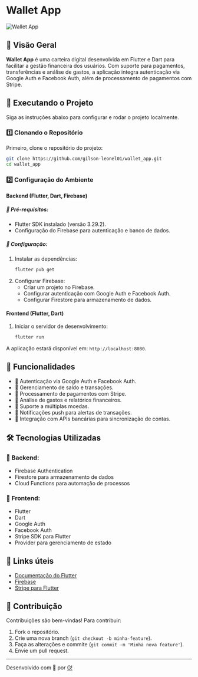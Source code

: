 # Wallet App

![Wallet App](https://image/full-design)

## 📌 Visão Geral

**Wallet App** é uma carteira digital desenvolvida em Flutter e Dart para facilitar a gestão financeira dos usuários. Com suporte para pagamentos, transferências e análise de gastos, a aplicação integra autenticação via Google Auth e Facebook Auth, além de processamento de pagamentos com Stripe.

## 🚀 Executando o Projeto

Siga as instruções abaixo para configurar e rodar o projeto localmente.

### 1️⃣ Clonando o Repositório

Primeiro, clone o repositório do projeto:

```sh
git clone https://github.com/gilson-leonel01/wallet_app.git
cd wallet_app
```

### 2️⃣ Configuração do Ambiente

#### Backend (Flutter, Dart, Firebase)

##### 📌 Pré-requisitos:
- Flutter SDK instalado (versão 3.29.2).
- Configuração do Firebase para autenticação e banco de dados.

##### 📌 Configuração:

1. Instalar as dependências:
   ```sh
   flutter pub get
   ```
2. Configurar Firebase:
   - Criar um projeto no Firebase.
   - Configurar autenticação com Google Auth e Facebook Auth.
   - Configurar Firestore para armazenamento de dados.

#### Frontend (Flutter, Dart)

1. Iniciar o servidor de desenvolvimento:
   ```sh
   flutter run
   ```

A aplicação estará disponível em: `http://localhost:8080`.

## 📝 Funcionalidades

- 📌 Autenticação via Google Auth e Facebook Auth.
- 📌 Gerenciamento de saldo e transações.
- 📌 Processamento de pagamentos com Stripe.
- 📌 Análise de gastos e relatórios financeiros.
- 📌 Suporte a múltiplas moedas.
- 📌 Notificações push para alertas de transações.
- 📌 Integração com APIs bancárias para sincronização de contas.

## 🛠️ Tecnologias Utilizadas

### 🔹 Backend:
- Firebase Authentication
- Firestore para armazenamento de dados
- Cloud Functions para automação de processos

### 🔹 Frontend:
- Flutter
- Dart
- Google Auth
- Facebook Auth
- Stripe SDK para Flutter
- Provider para gerenciamento de estado

## 📌 Links úteis

- [Documentação do Flutter](https://flutter.dev/docs)
- [Firebase](https://firebase.google.com/docs)
- [Stripe para Flutter](https://stripe.com/docs/payments/accept-a-payment?platform=mobile)

## 🤝 Contribuição

Contribuições são bem-vindas! Para contribuir:

1. Fork o repositório.
2. Crie uma nova branch (`git checkout -b minha-feature`).
3. Faça as alterações e commite (`git commit -m 'Minha nova feature'`).
4. Envie um pull request.

---

Desenvolvido com 💙 por [G!](https://github.com/gilson-leonel01)

